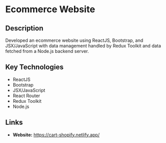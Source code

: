 <h1>Ecommerce Website</h1>

<h2>Description</h2>
<p>Developed an ecommerce website using ReactJS, Bootstrap, and JSX/JavaScript with data management handled by Redux Toolkit and data fetched from a Node.js backend server.</p>

<h2>Key Technologies</h2>
 <ul>
  <li>ReactJS</li>
  <li>Bootstrap</li>
  <li>JSX/JavaScript</li>
  <li>React Router</li>
  <li>Redux Toolkit</li>
  <li>Node.js</li>
 </ul>

<h2>Links</h2>
<ul>
 <li><strong>Website:</strong> <a href="https://cart-shopify.netlify.app/">https://cart-shopify.netlify.app/</a></li>
</ul>
    
